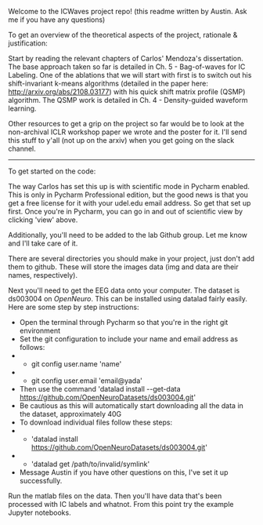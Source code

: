 Welcome to the ICWaves project repo! (this readme written by Austin. Ask me if you have any questions)

To get an overview of the theoretical aspects of the project, rationale & justification:

Start by reading the relevant chapters of Carlos' Mendoza's dissertation.
The base approach taken so far is detailed in Ch. 5 - Bag-of-waves for IC Labeling.
One of the ablations that we will start with first is to switch out his shift-invariant k-means algorithms
(detailed in the paper here: http://arxiv.org/abs/2108.03177) with his quick shift matrix profile (QSMP)
algorithm. The QSMP work is detailed in Ch. 4 - Density-guided waveform learning.

Other resources to get a grip on the project so far would be to look at the non-archival ICLR workshop
paper we wrote and the poster for it. I'll send this stuff to y'all (not up on the arxiv) when you get going
on the slack channel.


-----------------------------------------------------------------------
To get started on the code:

The way Carlos has set this up is with scientific mode in Pycharm enabled. This is only in Pycharm Professional
edition, but the good news is that you get a free license for it with your udel.edu email address. So get that
set up first. Once you're in Pycharm, you can go in and out of scientific view by clicking 'view' above.

Additionally, you'll need to be added to the lab Github group. Let me know and I'll take care of it.

There are several directories you should make in your project, just don't add them to github. These will store
the images data (img and data are their names, respectively). 

Next you'll need to get the EEG data onto your computer. The dataset is ds003004 on _OpenNeuro_.
This can be installed using datalad fairly easily. Here are some step by step instructions:
- Open the terminal through Pycharm so that you're in the right git environment
- Set the git configuration to include your name and email address as follows:
- - git config user.name 'name'
- - git config user.email 'email@yada'
- Then use the command 'datalad install --get-data https://github.com/OpenNeuroDatasets/ds003004.git'
- Be cautious as this will automatically start downloading all the data in the dataset, approximately 40G
- To download individual files follow these steps:
- - 'datalad install https://github.com/OpenNeuroDatasets/ds003004.git'
- - 'datalad get /path/to/invalid/symlink'
- Message Austin if you have other questions on this, I've set it up successfully.


Run the matlab files on the data. Then you'll have data that's been processed with IC labels and whatnot.
From this point try the example Jupyter notebooks. 
